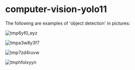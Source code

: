 # computer-vision-yolo11

The following are examples of 'object detection' in pictures:

![tmp6yf0_eyz](https://github.com/user-attachments/assets/e935e5b4-347d-4698-96e1-0e531ff4b9a7)

![tmpa3w8y3f7](https://github.com/user-attachments/assets/030157bd-e701-4056-adc5-53429b85fdeb)

![tmp7zd4ruvw](https://github.com/user-attachments/assets/04e512cd-38a3-45b4-a91c-e17a9c46e460)

![tmphfolxyyn](https://github.com/user-attachments/assets/1981e1fa-473c-44dd-af2e-56c40198255b)


